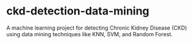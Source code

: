 # ckd-detection-data-mining
A machine learning project for detecting Chronic Kidney Disease (CKD) using data mining techniques like KNN, SVM, and Random Forest.
